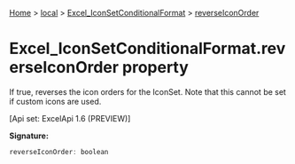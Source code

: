 [Home](./index) &gt; [local](local.md) &gt; [Excel\_IconSetConditionalFormat](local.excel_iconsetconditionalformat.md) &gt; [reverseIconOrder](local.excel_iconsetconditionalformat.reverseiconorder.md)

# Excel\_IconSetConditionalFormat.reverseIconOrder property

If true, reverses the icon orders for the IconSet. Note that this cannot be set if custom icons are used. 

 \[Api set: ExcelApi 1.6 (PREVIEW)\]

**Signature:**
```javascript
reverseIconOrder: boolean
```
